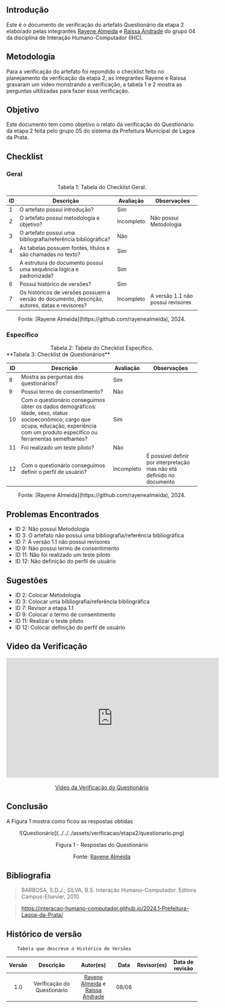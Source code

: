 ## Introdução
Este é o documento de verificação do artefato Questionário da etapa 2 elaborado pelas integrantes [Rayene Almeida](https://github.com/rayenealmeida) e [Raissa Andrade](https://github.com/RaissaAndradeS) do grupo 04 da disciplina de Interação Humano-Computador (IHC). 


## Metodologia
Para a verificação do artefato foi repondido o checklist feito no planejamento da verificação da etapa 2, as integrantes Rayene e Raissa gravaram um video monstrando a verificação, a tabela 1 e 2 mostra as perguntas ultilizadas para fazer essa verificação.

## Objetivo
Este documento tem como objetivo o relato da verificação do Questionário da etapa 2 feita pelo grupo 05 do sistema da Prefeitura Municipal de Lagoa da Prata.

## Checklist
### Geral

<center>Tabela 1: Tabela do Checklist Geral. </center> 

| ID  | Descrição                                                                                  | Avaliação | Observações |
| --- | ------------------------------------------------------------------------------------------ | --------- | ----------- |
| 1   | O artefato possui introdução?     |        Sim   |             |
| 2   | O artefato possui metodologia e objetivo?  |  Incompleto         |     Não possui Metodologia        |
| 3   | O artefato possui uma bibliografia/referência bibliográfica?   |   Não        |             |
| 4   | As tabelas possuem fontes, títulos e são chamadas no texto?  |     Sim    |             |
| 5   | A estrutura do documento possui uma sequência lógica e padronizada?  |       Sim    |             |
| 6   | Possui histórico de versões?    |     Sim      |             |
| 7   | Os históricos de versões possuem a versão do documento, descrição, autores, datas e revisores? | Incompleto |      A versão 1.1 não possui revisores     |

<center>Fonte: [Rayene Almeida](https://github.com/rayenealmeida), 2024.</center>

### Específico

<center>Tabela 2: Tabela do Checklist Específico. </center> 
**Tabela 3: Checklist de Questionários**

| ID  | Descrição                                                                                     | Avaliação | Observações |
| --- | --------------------------------------------------------------------------------------------- | --------- | ----------- |
| 8  | Mostra as perguntas dos questionários? |    Sim       |             |
| 9   | Possui termo de consentimento? |     Não      |             |
| 10   | Com o questionário conseguimos obter os dados demográficos: idade, sexo, status socioeconômico; cargo que ocupa, educação, experiência com um produto específico ou ferramentas semelhantes? | Sim | |
| 11 | Foi realizado um teste piloto? |      Não     |             |
| 12  | Com o questionário conseguimos definir o perfil de usuário? |    Incompleto        |       É possível definir por interpretação mas não etá definido no documento      |


<center>Fonte: [Rayene Almeida](https://github.com/rayenealmeida), 2024.</center>

## Problemas Encontrados

- ID 2: Não possui Metodologia 
- ID 3: O artefato não possui uma bibliografia/referência bibliográfica
- ID 7: A versão 1.1 não possui revisores 
- ID 9: Não possui termo de consentimento
- ID 11: Não foi realizado um teste piloto
- ID 12: Não definição do perfil de usuário

## Sugestões

- ID 2: Colocar Metodologia 
- ID 3: Colocar uma bibliografia/referência bibliográfica
- ID 7: Revisor a etapa 1.1
- ID 9: Colocar o termo de consentimento 
- ID 11: Realizar o teste piloto
- ID 12: Colocar definição do perfil de usuário

## Video da Verificação

<p style="text-align: center">
    <iframe width="560" height="315" src="https://www.youtube.com/embed/Sw-rUch8DTs" title="YouTube video player" frameborder="0" allow="accelerometer; autoplay; clipboard-write; encrypted-media; gyroscope; picture-in-picture" allowfullscreen></iframe>
</p>
<p style="text-align: center">
    <a href="https://www.youtube.com/embed/Sw-rUch8DTs" target="blank">Vídeo da Verificação do Questionário </a>
</p>


## Conclusão
A Figura 1 mostra como ficou as respostas obtidas 
<center>
![Questionário](../../../assets/verificacao/etapa2/questionario.png)
<div align="center">
<p> Figura 1 - Respostas do Questionário </p> 
 <center>  <p>Fonte: <a href="https://github.com/rayenealmeida">Rayene Almeida</a></p></center> 
</div></center>



## Bibliografia
> BARBOSA, S.D.J.; SILVA, B.S. Interação Humano-Computador. Editora Campus-Elsevier, 2010.

>  https://interacao-humano-computador.github.io/2024.1-Prefeitura-Lagoa-da-Prata/

## Histórico de versão
        Tabela que descreve o Histórico de Versões
|     Versão       |     Descrição      |      Autor(es)      | Data           |  Revisor(es)          |Data de revisão|
| :----------------------------------------------------------: | :-------------------------------: | :-------------------------------------------------: | :-------------------------------: |  :-------------------------------: | :-------------------------------: |
|1.0|Verificação do Questionário|[Rayene Almeida](https://github.com/rayenealmeida) e [Raissa Andrade](https://github.com/RaissaAndradeS)   | 08/06|  | |